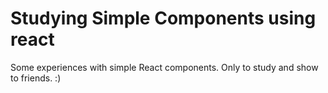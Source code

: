 # Studying Simple Components using react

Some experiences with simple React components. Only to study and show to friends. :)

